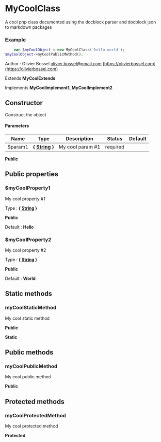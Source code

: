 # MyCoolClass

A cool php class documented using the docblock parser and docblock json to markdown packages

### Example

```php
	var $myCoolObject = new MyCoolClass('hello world');
$myCoolObject->myCoolPublicMethod();
```

Author : Olivier Bossel [olivier.bossel@gmail.com](mailto:olivier.bossel@gmail.com) [https://olivierbossel.com](https://olivierbossel.com)

Extends **MyCoolExtends**

Implements **MyCoolImplement1, MyCoolImplement2**

## Constructor

Construct the object

#### Parameters

| Name     | Type                                                                 | Description      | Status   | Default |
| -------- | -------------------------------------------------------------------- | ---------------- | -------- | ------- |
| \$param1 | **{ [String](http://php.net/manual/en/language.types.string.php) }** | My cool param #1 | required |

**Public**

## Public properties

### \$myCoolProperty1

My cool property #1

Type : **{ [String](http://php.net/manual/en/language.types.string.php) }**

**Public**

Default : **Hello**

### \$myCoolProperty2

My cool property #2

Type : **{ [String](http://php.net/manual/en/language.types.string.php) }**

**Public**

Default : **World**

## Static methods

### myCoolStaticMethod

My cool static method

**Public**

**Static**

## Public methods

### myCoolPublicMethod

My cool public method

**Public**

## Protected methods

### myCoolProtectedMethod

My cool protected method

**Protected**
